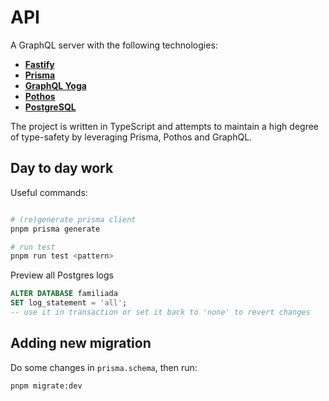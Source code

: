 # API

A GraphQL server with the following technologies:

- [**Fastify**](https://www.fastify.io/)
- [**Prisma**](https://www.prisma.io/)
- [**GraphQL Yoga**](https://www.graphql-yoga.com/)
- [**Pothos**](https://pothos-graphql.dev/)
- [**PostgreSQL**](https://www.postgresql.org/)

The project is written in TypeScript and attempts to maintain a high degree of type-safety by leveraging Prisma, Pothos and GraphQL.

## Day to day work

Useful commands:

```bash

# (re)generate prisma client
pnpm prisma generate

# run test
pnpm run test <pattern>
```

Preview all Postgres logs
```sql
ALTER DATABASE familiada
SET log_statement = 'all';
-- use it in transaction or set it back to 'none' to revert changes
```

## Adding new migration

Do some changes in `prisma.schema`, then run:

```bash
pnpm migrate:dev
```